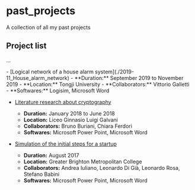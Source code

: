 # past_projects
A collection of all my past projects

## Project list

<p>...</p>  
- [Logical network of a house alarm system](./2019-11_House_alarm_network)  
    - **Duration:** September 2019 to November 2019  
    - **Location:** Tongji University  
    - **Collaborators:** Vittorio Galletti  
    - **Softwares:** Logisim, Microsoft Word  


- [Literature research about cryptography](./2018-06_Cryptography_literature_review)
    - **Duration:** January 2018 to June 2018
    - **Location:** Liceo Ginnasio Luigi Galvani
    - **Collaborators:** Bruno Buriani, Chiara Ferdori
    - **Softwares:** Microsoft Power Point, Microsoft Word


- [Simulation of the initial steps for a startup](./2017-08_Startup_simulation)
    - **Duration:** August 2017
    - **Location:** Greater Brighton Metropolitan College
    - **Collaborators:** Andrea Iuliano, Leonardo Di Già, Leonardo Rosa, Stefano Babini
    - **Softwares:** Microsoft Power Point, Microsoft Word
